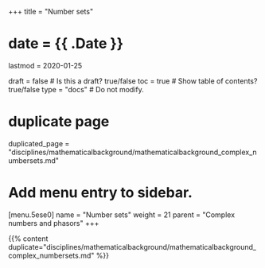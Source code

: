+++
title = "Number sets"

# date = {{ .Date }}
lastmod = 2020-01-25

draft = false  # Is this a draft? true/false
toc = true  # Show table of contents? true/false
type = "docs"  # Do not modify.

# duplicate page
duplicated_page = "disciplines/mathematicalbackground/mathematicalbackground_complex_numbersets.md"

# Add menu entry to sidebar.
[menu.5ese0]
name = "Number sets"
weight = 21
parent = "Complex numbers and phasors"
+++

{{% content duplicate="disciplines/mathematicalbackground/mathematicalbackground_complex_numbersets.md" %}}
